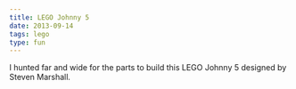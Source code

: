 ```yaml
---
title: LEGO Johnny 5
date: 2013-09-14
tags: lego
type: fun
---
```


I hunted far and wide for the parts to build this LEGO Johnny 5 designed by Steven Marshall.
